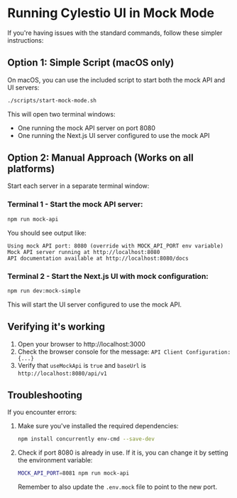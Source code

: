 # Running Cylestio UI in Mock Mode

If you're having issues with the standard commands, follow these simpler instructions:

## Option 1: Simple Script (macOS only)

On macOS, you can use the included script to start both the mock API and UI servers:

```bash
./scripts/start-mock-mode.sh
```

This will open two terminal windows:
- One running the mock API server on port 8080
- One running the Next.js UI server configured to use the mock API

## Option 2: Manual Approach (Works on all platforms)

Start each server in a separate terminal window:

### Terminal 1 - Start the mock API server:

```bash
npm run mock-api
```

You should see output like:
```
Using mock API port: 8080 (override with MOCK_API_PORT env variable)
Mock API server running at http://localhost:8080
API documentation available at http://localhost:8080/docs
```

### Terminal 2 - Start the Next.js UI with mock configuration:

```bash
npm run dev:mock-simple
```

This will start the UI server configured to use the mock API.

## Verifying it's working

1. Open your browser to http://localhost:3000
2. Check the browser console for the message: `API Client Configuration: {...}`
3. Verify that `useMockApi` is `true` and `baseUrl` is `http://localhost:8080/api/v1`

## Troubleshooting

If you encounter errors:

1. Make sure you've installed the required dependencies:
   ```bash
   npm install concurrently env-cmd --save-dev
   ```

2. Check if port 8080 is already in use. If it is, you can change it by setting the environment variable:
   ```bash
   MOCK_API_PORT=8081 npm run mock-api
   ```
   Remember to also update the `.env.mock` file to point to the new port. 